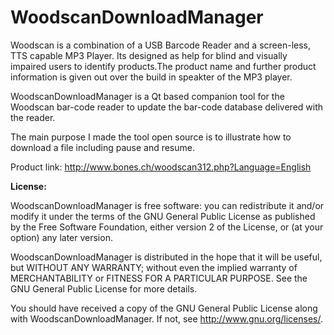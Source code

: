 WoodscanDownloadManager
=======================

Woodscan is a combination of a USB Barcode Reader and a screen-less, TTS capable MP3 Player. Its designed as help for blind and visually impaired users to identify products.The product name and further product information is given out over the build in speakter of the MP3 player.

WoodscanDownloadManager is a Qt based companion tool for the Woodscan bar-code reader to update the bar-code database delivered with the reader.

The main purpose I made the tool open source is to illustrate how to download a file including pause and resume.

Product link:
  http://www.bones.ch/woodscan312.php?Language=English

**License:**

WoodscanDownloadManager is free software: you can redistribute it and/or modify it under the terms of the GNU General Public License as published by the Free Software Foundation, either version 2 of the License, or (at your option) any later version.

WoodscanDownloadManager is distributed in the hope that it will be useful, but WITHOUT ANY WARRANTY; without even the implied warranty of MERCHANTABILITY or FITNESS FOR A PARTICULAR PURPOSE.  See the GNU General Public License for more details.

You should have received a copy of the GNU General Public License along with WoodscanDownloadManager. If not, see <http://www.gnu.org/licenses/>.
